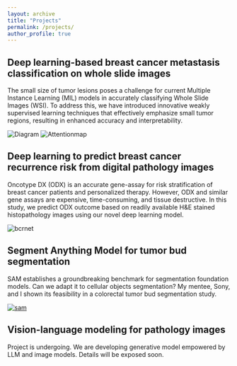 ```yaml
---
layout: archive
title: "Projects"
permalink: /projects/
author_profile: true
---
```


## Deep learning-based breast cancer metastasis classification on whole slide images
The small size of tumor lesions poses a challenge for current Multiple Instance Learning (MIL) models in accurately classifying Whole Slide Images (WSI). To address this, we have introduced innovative weakly supervised learning techniques that effectively emphasize small tumor regions, resulting in enhanced accuracy and interpretability.

![Diagram](/images/diagram.png "diagram")
![Attentionmap](/images/attentionmap.png "attention map")

## Deep learning to predict breast cancer recurrence risk from digital pathology images
Oncotype DX (ODX) is an accurate gene-assay for risk stratification of breast cancer patients and personalized therapy. However, ODX and similar gene assays are expensive, time-consuming, and tissue destructive. In this study, we predict ODX outcome based on readily available H&E stained histopathology images using our novel deep learning model.

![bcrnet](/images/bcrnet.PNG "bcrnet")

## Segment Anything Model for tumor bud segmentation
SAM establishes a groundbreaking benchmark for segmentation foundation models. Can we adapt it to cellular objects segmentation? My mentee, Sony, and I shown its feasibility in a colorectal tumor bud segmentation study.

[![sam](/images/sam1.png "sam")](https://www.youtube.com/watch?v=0L3VLz6V4HU)

## Vision-language modeling for pathology images
Project is undergoing. We are developing generative model empowered by LLM and image models. Details will be exposed soon.


